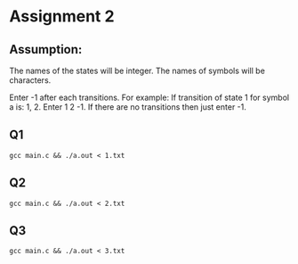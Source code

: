 # Assignment 2

## Assumption:
The names of the states will be integer.
The names of symbols will be characters.

Enter -1 after each transitions. For example:
If transition of state 1 for symbol a is: 1, 2. Enter 1 2 -1. If there are no transitions then just enter -1.

## Q1
```gcc main.c && ./a.out < 1.txt```

## Q2
```gcc main.c && ./a.out < 2.txt```

## Q3
```gcc main.c && ./a.out < 3.txt```